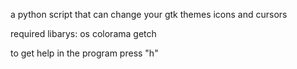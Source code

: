 a python script that can change your gtk themes icons and cursors

required libarys:
os
colorama
getch

to get help in the program press "h"
